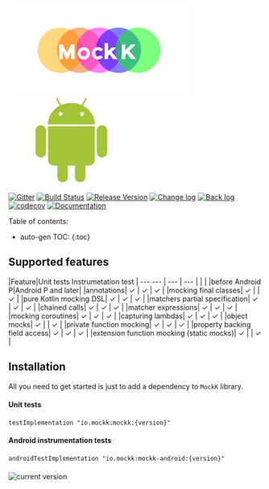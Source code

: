 ![mockk](doc/logo-site.png) ![kotlin](doc/robot.png)

[![Gitter](https://badges.gitter.im/mockk-io/Lobby.svg)](https://gitter.im/mockk-io/Lobby?utm_source=badge&utm_medium=badge&utm_campaign=pr-badge&utm_content=body_badge) [![Build Status](https://travis-ci.org/mockk/mockk.svg?branch=master)](https://travis-ci.org/mockk/mockk) [![Release Version](https://img.shields.io/maven-central/v/io.mockk/mockk.svg?label=release)](http://search.maven.org/#search%7Cga%7C1%7Cmockk)  [![Change log](https://img.shields.io/badge/change%20log-%E2%96%A4-yellow.svg)](https://github.com/mockk/mockk/releases) [![Back log](https://img.shields.io/badge/back%20log-%E2%96%A4-orange.svg)](/BACKLOG) [![codecov](https://codecov.io/gh/mockk/mockk/branch/master/graph/badge.svg)](https://codecov.io/gh/mockk/mockk) [![Documentation](https://img.shields.io/badge/documentation-%E2%86%93-yellowgreen.svg)](#nice-features)

Table of contents:

* auto-gen TOC:
{:toc}

## Supported features

|Feature|Unit tests <td colspan=2>Instrumetation test</td>
| ---  --- | --- | --- |
|       |           |before Android P|Android P and later|
|annotations| ✓ | ✓ | ✓ |
|mocking final classes| ✓ | | ✓ |
|pure Kotlin mocking DSL| ✓ | ✓ | ✓ |
|matchers partial specification| ✓ | ✓ | ✓ |
|chained calls| ✓ | ✓ | ✓ |
|matcher expressions| ✓ | ✓ | ✓ |
|mocking coroutines| ✓ | ✓ | ✓ |
|capturing lambdas| ✓ | ✓ | ✓ |
|object mocks| ✓ | | ✓ |
|private function mocking| ✓ | ✓ | ✓ |
|property backing field access| ✓ | ✓ | ✓ |
|extension function mocking (static mocks)| ✓ | | ✓ |

## Installation

All you need to get started is just to add a dependency to `MockK` library.

#### Unit tests

```
testImplementation "io.mockk:mockk:{version}"
```

#### Android instrumentation tests

```
androidTestImplementation "io.mockk:mockk-android:{version}"
```

<img align="middle" src="https://img.shields.io/maven-central/v/io.mockk/mockk.svg?label=current+version" alt="current version" />
